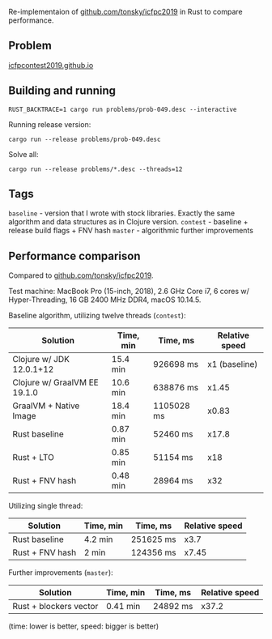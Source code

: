 Re-implementaion of [github.com/tonsky/icfpc2019](https://github.com/tonsky/icfpc2019) in Rust to compare performance.

## Problem

[icfpcontest2019.github.io](https://icfpcontest2019.github.io)

## Building and running

```
RUST_BACKTRACE=1 cargo run problems/prob-049.desc --interactive
```

Running release version:

```
cargo run --release problems/prob-049.desc
```

Solve all:

```
cargo run --release problems/*.desc --threads=12
```

## Tags

`baseline` - version that I wrote with stock libraries. Exactly the same algorithm and data structures as in Clojure version.
`contest`  - baseline + release build flags + FNV hash
`master`   - algorithmic further improvements

## Performance comparison

Compared to [github.com/tonsky/icfpc2019](https://github.com/tonsky/icfpc2019).

Test machine: MacBook Pro (15-inch, 2018), 2.6 GHz Core i7, 6 cores w/ Hyper-Threading, 16 GB 2400 MHz DDR4, macOS 10.14.5.

Baseline algorithm, utilizing twelve threads (`contest`):

| Solution                     | Time, min | Time, ms   | Relative speed |
|------------------------------|-----------|------------|----------------|
| Clojure w/ JDK 12.0.1+12     | 15.4 min  | 926698 ms  | x1 (baseline)  |
| Clojure w/ GraalVM EE 19.1.0 | 10.6 min  | 638876 ms  | x1.45          |
| GraalVM + Native Image       | 18.4 min  | 1105028 ms | x0.83          |
| Rust baseline                | 0.87 min  | 52460 ms   | x17.8          |
| Rust + LTO                   | 0.85 min  | 51154 ms   | x18            |
| Rust + FNV hash              | 0.48 min  | 28964 ms   | x32            |

Utilizing single thread:

| Solution                     | Time, min | Time, ms   | Relative speed |
|------------------------------|-----------|------------|----------------|
| Rust baseline                | 4.2 min   | 251625 ms  | x3.7           |
| Rust + FNV hash              | 2 min     | 124356 ms  | x7.45          |

Further improvements (`master`):

| Solution                     | Time, min | Time, ms   | Relative speed |
|------------------------------|-----------|------------|----------------|
| Rust + blockers vector       | 0.41 min  | 24892 ms   | x37.2          | 


(time: lower is better, speed: bigger is better)
